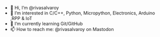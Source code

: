 - 👋 Hi, I’m @rivasalvaroy
- 👀 I’m interested in C/C++, Python, Micropython, Electronics, Arduino ,RPP & IoT
- 🌱 I’m currently learning Git/GitHub
- 📫 How to reach me: @rivasalvaroy on Mastodon

